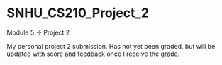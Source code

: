 # SNHU_CS210_Project_2
Module 5 -> Project 2

My personal project 2 submission.
Has not yet been graded, but will be updated with score and feedback once I receive the grade.
